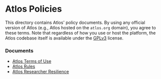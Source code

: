 # Atlos Policies

This directory contains Atlos' policy documents. By using any official version of Atlos (e.g., Atlos hosted on the `atlos.org` domain), you agree to these terms. Note that regardless of how you use or host the platform, the Atlos codebase itself is available under the [GPLv3](../LICENSE.md) license.

### Documents

- [Atlos Terms of Use](TERMS_OF_USE.md)
- [Atlos Rules](RULES.md)
- [Atlos Researcher Resilience](RESILIENCE.md)

